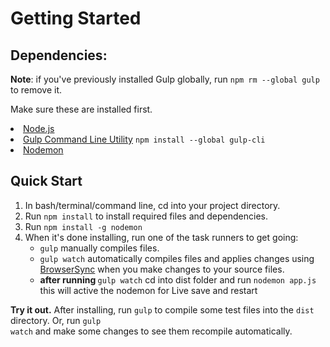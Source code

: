 # Getting Started

## Dependencies:
<b>Note</b>: if you've previously installed Gulp globally, run <code>npm rm --global gulp</code> to remove it.

Make sure these are installed first.

<li><a href="https://nodejs.org/en/">Node.js</a></li>
<li><a href="https://gulpjs.com/">Gulp Command Line Utility</a> <code>npm install --global gulp-cli</code></li>
<li><a href="https://nodemon.io/">Nodemon</a></li>

## Quick Start
<ol>
  <li>In bash/terminal/command line, cd into your project directory.</li>
  <li>Run <code>npm install</code> to install required files and dependencies.</li>
  <li>Run <code>npm install -g nodemon</code></li>
  <li>When it's done installing, run one of the task runners to get going:
    <ul>
      <li><code>gulp</code> manually compiles files.</li>
      <li><code>gulp watch</code> automatically compiles files and applies changes using <a href="https://www.browsersync.io/">BrowserSync</a> when you make changes to your source files.</li>
      <li><b>after running </b><code>gulp watch</code> cd into dist folder and run <code>nodemon app.js</code> this will active the nodemon for Live save and restart </li>
    </ul>
  </li>
</ol>

<b>Try it out.</b> After installing, run <code>gulp</code> to compile some test files into the <code>dist</code> directory. Or, run <code>gulp watch</code> and make some changes to see them recompile automatically.

